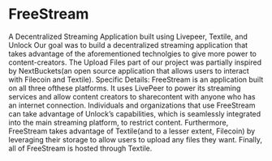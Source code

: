 # FreeStream
A Decentralized Streaming Application built using Livepeer, Textile, and Unlock
Our goal was to build a decentralized streaming application that takes advantage of the aforementioned technolgies to give more power to content-creators. 
The Upload Files part of our project was partially inspired by NextBuckets(an open source application that allows users to interact with Filecoin and Textile).
Specific Details:
FreeStream is an application built on all three ofthese platforms. It uses LivePeer to power its streaming services and allow content creators to sharecontent with anyone who has an internet connection. Individuals and organizations that use FreeStream can take advantage of Unlock’s capabilities, which is seamlessly integrated into the main streaming platform, to restrict content. Furthermore, FreeStream takes advantage of Textile(and to a lesser extent, Filecoin) by leveraging their storage to allow users to upload any files they want. Finally, all of FreeStream is hosted through Textile. 

